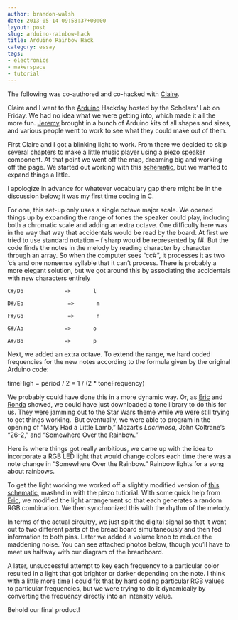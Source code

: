 ```yaml
---
author: brandon-walsh
date: 2013-05-14 09:58:37+00:00
layout: post
slug: arduino-rainbow-hack
title: Arduino Rainbow Hack
category: essay
tags:
- electronics
- makerspace
- tutorial
---
```


The following was co-authored and co-hacked with [Claire](https://scholarslab.org/people/claire-maiers/).

Claire and I went to the [Arduino](http://www.arduino.cc) Hackday hosted by the Scholars’ Lab on Friday. We had no idea what we were getting into, which made it all the more fun. [Jeremy](https://scholarslab.org/people/jeremy-boggs/) brought in a bunch of Arduino kits of all shapes and sizes, and various people went to work to see what they could make out of them.

First Claire and I got a blinking light to work. From there we decided to skip several chapters to make a little music player using a piezo speaker component. At that point we went off the map, dreaming big and working off the page. We started out working with this [schematic](http://www.arduino.cc/en/Tutorial/Melody), but we wanted to expand things a little.

I apologize in advance for whatever vocabulary gap there might be in the discussion below; it was my first time coding in C.

For one, this set-up only uses a single octave major scale. We opened things up by expanding the range of tones the speaker could play, including both a chromatic scale and adding an extra octave. One difficulty here was in the way that way that accidentals would be read by the board. At first we tried to use standard notation – f sharp would be represented by f#. But the code finds the notes in the melody by reading character by character through an array. So when the computer sees “cc#”, it processes it as two ‘c’s and one nonsense syllable that it can’t process. There is probably a more elegant solution, but we got around this by associating the accidentals with new characters entirely

```
C#/Db             =>       l

D#/Eb              =>       m

F#/Gb              =>       n

G#/Ab             =>       o

A#/Bb             =>       p
```

Next, we added an extra octave. To extend the range, we hard coded frequencies for the new notes according to the formula given by the original Arduino code:

timeHigh = period / 2 = 1 / (2 * toneFrequency)

We probably could have done this in a more dynamic way. Or, as [Eric](https://scholarslab.org/people/eric-johnson/) and [Ronda](https://scholarslab.org/people/ronda-grizzle/) showed, we could have just downloaded a tone library to do this for us. They were jamming out to the Star Wars theme while we were still trying to get things working.  But eventually, we were able to program in the opening of “Mary Had a Little Lamb,” Mozart’s _Lacrimosa_, John Coltrane’s “26-2,” and “Somewhere Over the Rainbow.”

Here is where things got really ambitious, we came up with the idea to incorporate a RGB LED light that would change colors each time there was a note change in “Somewhere Over the Rainbow.” Rainbow lights for a song about rainbows.

To get the light working we worked off a slightly modified version of [this schematic](http://ardx.org/CODE12S), mashed in with the piezo tutiorial. With some quick help from [Eric](https://scholarslab.org/people/eric-rochester/), we modified the light arrangement so that each generates a random RGB combination. We then synchronized this with the rhythm of the melody.

In terms of the actual circuitry, we just split the digital signal so that it went out to two different parts of the bread board simultaneously and then fed information to both pins. Later we added a volume knob to reduce the maddening noise. You can see attached photos below, though you’ll have to meet us halfway with our diagram of the breadboard.

A later, unsuccessful attempt to key each frequency to a particular color resulted in a light that got brighter or darker depending on the note. I think with a little more time I could fix that by hard coding particular RGB values to particular frequencies, but we were trying to do it dynamically by converting the frequency directly into an intensity value.

Behold our final product!

<script src="https://gist.github.com/walshbr/5569210.js"></script>

